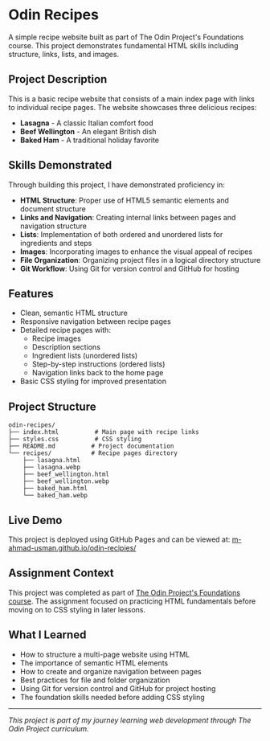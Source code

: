 # Odin Recipes

A simple recipe website built as part of The Odin Project's Foundations course. This project demonstrates fundamental HTML skills including structure, links, lists, and images.

## Project Description

This is a basic recipe website that consists of a main index page with links to individual recipe pages. The website showcases three delicious recipes:

- **Lasagna** - A classic Italian comfort food
- **Beef Wellington** - An elegant British dish
- **Baked Ham** - A traditional holiday favorite

## Skills Demonstrated

Through building this project, I have demonstrated proficiency in:

- **HTML Structure**: Proper use of HTML5 semantic elements and document structure
- **Links and Navigation**: Creating internal links between pages and navigation structure
- **Lists**: Implementation of both ordered and unordered lists for ingredients and steps
- **Images**: Incorporating images to enhance the visual appeal of recipes
- **File Organization**: Organizing project files in a logical directory structure
- **Git Workflow**: Using Git for version control and GitHub for hosting

## Features

- Clean, semantic HTML structure
- Responsive navigation between recipe pages
- Detailed recipe pages with:
  - Recipe images
  - Description sections
  - Ingredient lists (unordered lists)
  - Step-by-step instructions (ordered lists)
  - Navigation links back to the home page
- Basic CSS styling for improved presentation

## Project Structure

```
odin-recipes/
├── index.html          # Main page with recipe links
├── styles.css          # CSS styling
├── README.md          # Project documentation
└── recipes/           # Recipe pages directory
    ├── lasagna.html
    ├── lasagna.webp
    ├── beef_wellington.html
    ├── beef_wellington.webp
    ├── baked_ham.html
    └── baked_ham.webp
```

## Live Demo

This project is deployed using GitHub Pages and can be viewed at:
[m-ahmad-usman.github.io/odin-recipies/](https://m-ahmad-usman.github.io/odin-recipies)

## Assignment Context

This project was completed as part of [The Odin Project's Foundations course](https://www.theodinproject.com/lessons/foundations-recipes). The assignment focused on practicing HTML fundamentals before moving on to CSS styling in later lessons.

## What I Learned

- How to structure a multi-page website using HTML
- The importance of semantic HTML elements
- How to create and organize navigation between pages
- Best practices for file and folder organization
- Using Git for version control and GitHub for project hosting
- The foundation skills needed before adding CSS styling

---

*This project is part of my journey learning web development through The Odin Project curriculum.*